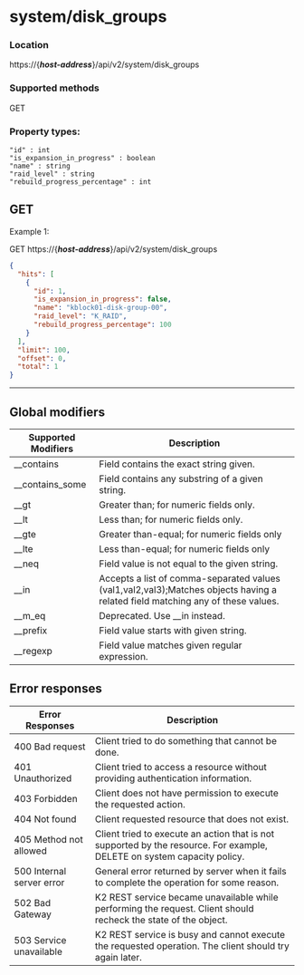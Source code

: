 # system/disk_groups

### Location
https://{***host-address***}/api/v2/system/disk_groups

### Supported methods
GET

### Property types:
 ```text
"id" : int
"is_expansion_in_progress" : boolean
"name" : string
"raid_level" : string
"rebuild_progress_percentage" : int
 ```

## GET

Example 1:

GET https://{***host-address***}/api/v2/system/disk_groups
```json
{
  "hits": [
    {
      "id": 1,
      "is_expansion_in_progress": false,
      "name": "kblock01-disk-group-00",
      "raid_level": "K_RAID",
      "rebuild_progress_percentage": 100
    }
  ],
  "limit": 100,
  "offset": 0,
  "total": 1
}
```

---

## Global modifiers
| Supported Modifiers	| Description|
|-----------------------|------------|
|__contains	|Field contains the exact string given.|
|__contains_some	|Field contains any substring of a given string.|
|__gt	|Greater than; for numeric fields only.|
|__lt	|Less than; for numeric fields only.|
|__gte	|Greater than-equal; for numeric fields only|
|__lte	|Less than-equal; for numeric fields only|
|__neq	|Field value is not equal to the given string.|
|__in	|Accepts a list of comma-separated values (val1,val2,val3);Matches objects having a related field matching any of these values.|
|__m_eq	|Deprecated. Use __in instead.|
|__prefix	|Field value starts with given string.|
|__regexp	|Field value matches given regular expression.|

## Error responses

| Error Responses	| Description |
|-------------------|-------------|
|400 Bad request	|Client tried to do something that cannot be done.
|401 Unauthorized	|Client tried to access a resource without providing authentication information.
|403 Forbidden	|Client does not have permission to execute the requested action.
|404 Not found	|Client requested resource that does not exist.
|405 Method not allowed	|Client tried to execute an action that is not supported by the resource. For example, DELETE on system capacity policy.
|500 Internal server error	|General error returned by server when it fails to complete the operation for some reason.
|502 Bad Gateway	|K2 REST service became unavailable while performing the request. Client should recheck the state of the object.
|503 Service unavailable	|K2 REST service is busy and cannot execute the requested operation. The client should try again later.
